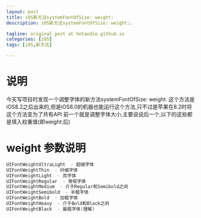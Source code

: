 ```yaml
---
layout: post
title: iOS新方法systemFontOfSize: weight:
description: iOS新方法systemFontOfSize: weight:。

tagline: original post at hetaodie.github.io
categories: [iOS]
tags: [iOS,新方法]

---
```




# 说明

今天写项目时发现一个调整字体的新方法systemFontOfSize: weight:
这个方法是iOS8.2之后出来的,但是iOS8.0的机器也能运行这个方法,只不过是苹果在8.2时将这个方法变为了共有API
前一个就是调整字体大小,主要说说后一个,以下的这些都是填入权重值(即weight:后)

# weight 参数说明


```objective-c
UIFontWeightUltraLight  - 超细字体
UIFontWeightThin  - 纤细字体
UIFontWeightLight  - 亮字体
UIFontWeightRegular  - 常规字体
UIFontWeightMedium  - 介于Regular和Semibold之间
UIFontWeightSemibold  - 半粗字体
UIFontWeightBold  - 加粗字体
UIFontWeightHeavy  - 介于Bold和Black之间
UIFontWeightBlack  - 最粗字体(理解)

```

